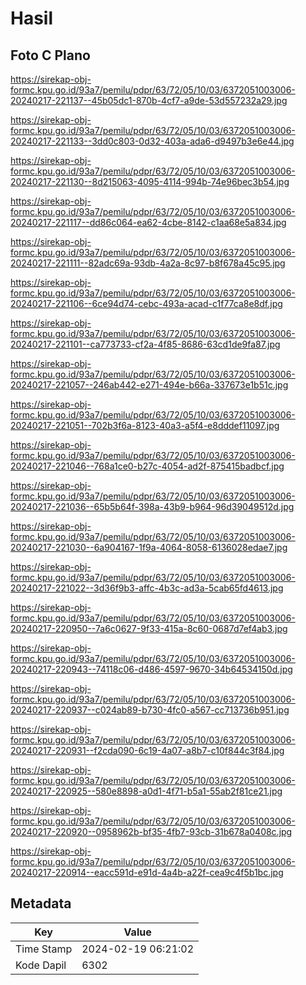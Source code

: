 # Hasil

## Foto C Plano

https://sirekap-obj-formc.kpu.go.id/93a7/pemilu/pdpr/63/72/05/10/03/6372051003006-20240217-221137--45b05dc1-870b-4cf7-a9de-53d557232a29.jpg

https://sirekap-obj-formc.kpu.go.id/93a7/pemilu/pdpr/63/72/05/10/03/6372051003006-20240217-221133--3dd0c803-0d32-403a-ada6-d9497b3e6e44.jpg

https://sirekap-obj-formc.kpu.go.id/93a7/pemilu/pdpr/63/72/05/10/03/6372051003006-20240217-221130--8d215063-4095-4114-994b-74e96bec3b54.jpg

https://sirekap-obj-formc.kpu.go.id/93a7/pemilu/pdpr/63/72/05/10/03/6372051003006-20240217-221117--dd86c064-ea62-4cbe-8142-c1aa68e5a834.jpg

https://sirekap-obj-formc.kpu.go.id/93a7/pemilu/pdpr/63/72/05/10/03/6372051003006-20240217-221111--82adc69a-93db-4a2a-8c97-b8f678a45c95.jpg

https://sirekap-obj-formc.kpu.go.id/93a7/pemilu/pdpr/63/72/05/10/03/6372051003006-20240217-221106--6ce94d74-cebc-493a-acad-c1f77ca8e8df.jpg

https://sirekap-obj-formc.kpu.go.id/93a7/pemilu/pdpr/63/72/05/10/03/6372051003006-20240217-221101--ca773733-cf2a-4f85-8686-63cd1de9fa87.jpg

https://sirekap-obj-formc.kpu.go.id/93a7/pemilu/pdpr/63/72/05/10/03/6372051003006-20240217-221057--246ab442-e271-494e-b66a-337673e1b51c.jpg

https://sirekap-obj-formc.kpu.go.id/93a7/pemilu/pdpr/63/72/05/10/03/6372051003006-20240217-221051--702b3f6a-8123-40a3-a5f4-e8dddef11097.jpg

https://sirekap-obj-formc.kpu.go.id/93a7/pemilu/pdpr/63/72/05/10/03/6372051003006-20240217-221046--768a1ce0-b27c-4054-ad2f-875415badbcf.jpg

https://sirekap-obj-formc.kpu.go.id/93a7/pemilu/pdpr/63/72/05/10/03/6372051003006-20240217-221036--65b5b64f-398a-43b9-b964-96d39049512d.jpg

https://sirekap-obj-formc.kpu.go.id/93a7/pemilu/pdpr/63/72/05/10/03/6372051003006-20240217-221030--6a904167-1f9a-4064-8058-6136028edae7.jpg

https://sirekap-obj-formc.kpu.go.id/93a7/pemilu/pdpr/63/72/05/10/03/6372051003006-20240217-221022--3d36f9b3-affc-4b3c-ad3a-5cab65fd4613.jpg

https://sirekap-obj-formc.kpu.go.id/93a7/pemilu/pdpr/63/72/05/10/03/6372051003006-20240217-220950--7a6c0627-9f33-415a-8c60-0687d7ef4ab3.jpg

https://sirekap-obj-formc.kpu.go.id/93a7/pemilu/pdpr/63/72/05/10/03/6372051003006-20240217-220943--74118c06-d486-4597-9670-34b64534150d.jpg

https://sirekap-obj-formc.kpu.go.id/93a7/pemilu/pdpr/63/72/05/10/03/6372051003006-20240217-220937--c024ab89-b730-4fc0-a567-cc713736b951.jpg

https://sirekap-obj-formc.kpu.go.id/93a7/pemilu/pdpr/63/72/05/10/03/6372051003006-20240217-220931--f2cda090-6c19-4a07-a8b7-c10f844c3f84.jpg

https://sirekap-obj-formc.kpu.go.id/93a7/pemilu/pdpr/63/72/05/10/03/6372051003006-20240217-220925--580e8898-a0d1-4f71-b5a1-55ab2f81ce21.jpg

https://sirekap-obj-formc.kpu.go.id/93a7/pemilu/pdpr/63/72/05/10/03/6372051003006-20240217-220920--0958962b-bf35-4fb7-93cb-31b678a0408c.jpg

https://sirekap-obj-formc.kpu.go.id/93a7/pemilu/pdpr/63/72/05/10/03/6372051003006-20240217-220914--eacc591d-e91d-4a4b-a22f-cea9c4f5b1bc.jpg


## Metadata

| Key        | Value               |
| ---------- | ------------------- |
| Time Stamp | 2024-02-19 06:21:02 |
| Kode Dapil | 6302                |



